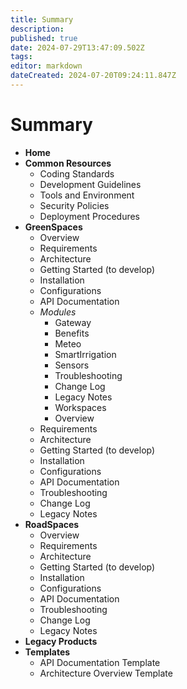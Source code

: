 ```yaml
---
title: Summary
description: 
published: true
date: 2024-07-29T13:47:09.502Z
tags: 
editor: markdown
dateCreated: 2024-07-20T09:24:11.847Z
---
```


# Summary
- **Home**
- **Common Resources**
  - Coding Standards
  - Development Guidelines
  - Tools and Environment
  - Security Policies
  - Deployment Procedures
- **GreenSpaces**
  - Overview
  - Requirements
  - Architecture
  - Getting Started (to develop)
  - Installation
  - Configurations
  - API Documentation
  - *Modules*
    - Gateway
    - Benefits
    - Meteo
    - SmartIrrigation
    - Sensors
    - Troubleshooting
    - Change Log
    - Legacy Notes
    - Workspaces
	- Overview
  - Requirements
  - Architecture
  - Getting Started (to develop)
  - Installation
  - Configurations
  - API Documentation
  - Troubleshooting
  - Change Log
  - Legacy Notes 
- **RoadSpaces**
  - Overview
  - Requirements
  - Architecture
  - Getting Started (to develop)
  - Installation
  - Configurations
  - API Documentation
  - Troubleshooting
  - Change Log
  - Legacy Notes
- **Legacy Products**
- **Templates**
  - API Documentation Template
  - Architecture Overview Template